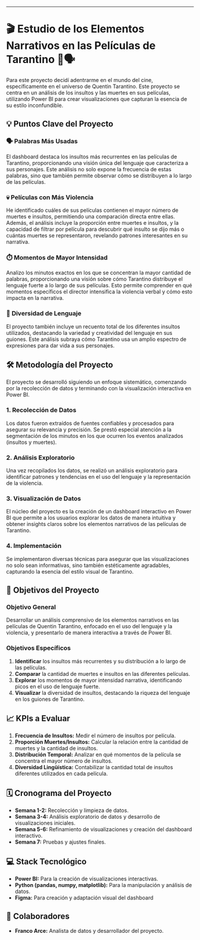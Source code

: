 

---

# 🎬 Estudio de los Elementos Narrativos en las Películas de Tarantino 🔪🗣️

Para este proyecto decidí adentrarme en el mundo del cine, específicamente en el universo de Quentin Tarantino. Este proyecto se centra en un análisis de los insultos y las muertes en sus películas, utilizando Power BI para crear visualizaciones que capturan la esencia de su estilo inconfundible.

## 💡 **Puntos Clave del Proyecto**

### 🗣️ **Palabras Más Usadas**
El dashboard destaca los insultos más recurrentes en las películas de Tarantino, proporcionando una visión única del lenguaje que caracteriza a sus personajes. Este análisis no solo expone la frecuencia de estas palabras, sino que también permite observar cómo se distribuyen a lo largo de las películas.

### 💀 **Películas con Más Violencia**
He identificado cuáles de sus películas contienen el mayor número de muertes e insultos, permitiendo una comparación directa entre ellas. Además, el análisis incluye la proporción entre muertes e insultos, y la capacidad de filtrar por película para descubrir qué insulto se dijo más o cuántas muertes se representaron, revelando patrones interesantes en su narrativa.

### ⏱️ **Momentos de Mayor Intensidad**
Analizo los minutos exactos en los que se concentran la mayor cantidad de palabras, proporcionando una visión sobre cómo Tarantino distribuye el lenguaje fuerte a lo largo de sus películas. Esto permite comprender en qué momentos específicos el director intensifica la violencia verbal y cómo esto impacta en la narrativa.

### 🔢 **Diversidad de Lenguaje**
El proyecto también incluye un recuento total de los diferentes insultos utilizados, destacando la variedad y creatividad del lenguaje en sus guiones. Este análisis subraya cómo Tarantino usa un amplio espectro de expresiones para dar vida a sus personajes.

## 🛠️ **Metodología del Proyecto**

El proyecto se desarrolló siguiendo un enfoque sistemático, comenzando por la recolección de datos y terminando con la visualización interactiva en Power BI.

### **1. Recolección de Datos**
Los datos fueron extraídos de fuentes confiables y procesados para asegurar su relevancia y precisión. Se prestó especial atención a la segmentación de los minutos en los que ocurren los eventos analizados (insultos y muertes).

### **2. Análisis Exploratorio**
Una vez recopilados los datos, se realizó un análisis exploratorio para identificar patrones y tendencias en el uso del lenguaje y la representación de la violencia.

### **3. Visualización de Datos**
El núcleo del proyecto es la creación de un dashboard interactivo en Power BI que permite a los usuarios explorar los datos de manera intuitiva y obtener insights claros sobre los elementos narrativos de las películas de Tarantino.

### **4. Implementación**
Se implementaron diversas técnicas para asegurar que las visualizaciones no solo sean informativas, sino también estéticamente agradables, capturando la esencia del estilo visual de Tarantino.

## 🎯 **Objetivos del Proyecto**

### **Objetivo General**
Desarrollar un análisis comprensivo de los elementos narrativos en las películas de Quentin Tarantino, enfocado en el uso del lenguaje y la violencia, y presentarlo de manera interactiva a través de Power BI.

### **Objetivos Específicos**
1. **Identificar** los insultos más recurrentes y su distribución a lo largo de las películas.
2. **Comparar** la cantidad de muertes e insultos en las diferentes películas.
3. **Explorar** los momentos de mayor intensidad narrativa, identificando picos en el uso de lenguaje fuerte.
4. **Visualizar** la diversidad de insultos, destacando la riqueza del lenguaje en los guiones de Tarantino.

## 📈 **KPIs a Evaluar**

1. **Frecuencia de Insultos:** Medir el número de insultos por película.
2. **Proporción Muertes/Insultos:** Calcular la relación entre la cantidad de muertes y la cantidad de insultos.
3. **Distribución Temporal:** Analizar en qué momentos de la película se concentra el mayor número de insultos.
4. **Diversidad Lingüística:** Contabilizar la cantidad total de insultos diferentes utilizados en cada película.

## 🗓️ **Cronograma del Proyecto**

- **Semana 1-2:** Recolección y limpieza de datos.
- **Semana 3-4:** Análisis exploratorio de datos y desarrollo de visualizaciones iniciales.
- **Semana 5-6:** Refinamiento de visualizaciones y creación del dashboard interactivo.
- **Semana 7:** Pruebas y ajustes finales.

## 💻 **Stack Tecnológico**

- **Power BI:** Para la creación de visualizaciones interactivas.
- **Python (pandas, numpy, matplotlib):** Para la manipulación y análisis de datos.
- **Figma:** Para creación y adaptación visual del dashboard

## 🎥 **Colaboradores**

- **Franco Arce:** Analista de datos y desarrollador del proyecto.
  
